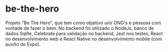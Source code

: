 # be-the-hero
Projeto "Be The Hero", que tem como objetivo unir ONG's e pessoas com vontade de fazer o bem.
No backend foi utilizado o NodeJs, banco de dados Sqlite, Celebrate para validação no backend, Jest nos testes,
React no desenvolvimento web e React Native no desenvolvimento mobile (com auxílio do Expo).
